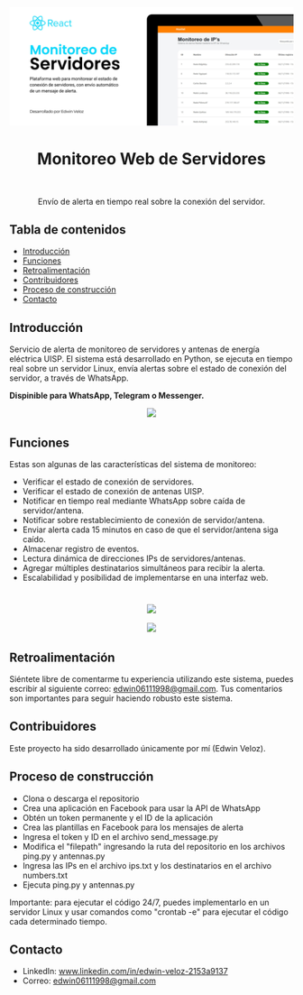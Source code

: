 <p align="center">
    <img alt="Web Server" title="Web Server" src="https://github.com/edwin06111998/Imagenes/blob/main/Proceso%20Chatbot/ReactJS.jpg">
  </a>
</p>
<h1 align="center"> Monitoreo Web de Servidores </h1> <br>

<p align="center">
  Envío de alerta en tiempo real sobre la conexión del servidor.
</p>

## Tabla de contenidos

- [Introducción](#introduction)
- [Funciones](#features)
- [Retroalimentación](#feedback)
- [Contribuidores](#contributors)
- [Proceso de construcción](#build-process)
- [Contacto](#acknowledgments)

<!-- END doctoc generated TOC please keep comment here to allow auto update -->

## Introducción

Servicio de alerta de monitoreo de servidores y antenas de energía eléctrica UISP. El sistema está desarrollado en Python, se ejecuta en tiempo real sobre un servidor Linux, envía alertas sobre el estado de conexión del servidor, a través de WhatsApp.

**Dispinible para WhatsApp, Telegram o Messenger.**

<p align="center">
  <img src = "https://raw.githubusercontent.com/edwin06111998/monitoreo_servidores_alerta/main/images/Captura.png" width=700>
</p>

## Funciones

Estas son algunas de las características del sistema de monitoreo:

* Verificar el estado de conexión de servidores.
* Verificar el estado de conexión de antenas UISP.
* Notificar en tiempo real mediante WhatsApp sobre caída de servidor/antena.
* Notificar sobre restablecimiento de conexión de servidor/antena.
* Enviar alerta cada 15 minutos en caso de que el servidor/antena siga caído.
* Almacenar registro de eventos.
* Lectura dinámica de direcciones IPs de servidores/antenas.
* Agregar múltiples destinatarios simultáneos para recibir la alerta.
* Escalabilidad y posibilidad de implementarse en una interfaz web.
<h1></h1>
<p align="center">
  <img src = "https://raw.githubusercontent.com/edwin06111998/monitoreo_servidores_alerta/main/images/Alerta2.png" width=350>
</p>

<p align="center">
  <img src = "https://raw.githubusercontent.com/edwin06111998/monitoreo_servidores_alerta/main/images/Alerta.png" width=350>
</p>

## Retroalimentación

Siéntete libre de comentarme tu experiencia utilizando este sistema, puedes escribir al siguiente correo: edwin06111998@gmail.com. Tus comentarios son importantes para seguir haciendo robusto este sistema.

## Contribuidores

Este proyecto ha sido desarrollado únicamente por mí (Edwin Veloz).

## Proceso de construcción

- Clona o descarga el repositorio
- Crea una aplicación en Facebook para usar la API de WhatsApp
- Obtén un token permanente y el ID de la aplicación
- Crea las plantillas en Facebook para los mensajes de alerta
- Ingresa el token y ID en el archivo send_message.py
- Modifica el "filepath" ingresando la ruta del repositorio en los archivos ping.py y antennas.py
- Ingresa las IPs en el archivo ips.txt y los destinatarios en el archivo numbers.txt
- Ejecuta ping.py y antennas.py

Importante: para ejecutar el código 24/7, puedes implementarlo en un servidor Linux y usar comandos como "crontab -e" para ejecutar el código cada determinado tiempo.

## Contacto

- LinkedIn: www.linkedin.com/in/edwin-veloz-2153a9137
- Correo: edwin06111998@gmail.com
